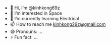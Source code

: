 - 👋 Hi, I’m @kinhkong69z
- 👀 I’m interested in Space
- 🌱 I’m currently learning Electrical
- 📫 How to reach me kinhkong29z@gmail.com
- 😄 Pronouns: ...
- ⚡ Fun fact: ...

<!---
kinhkong69z/kinhkong69z is a ✨ special ✨ repository because its `README.md` (this file) appears on your GitHub profile.
You can click the Preview link to take a look at your changes.
--->
